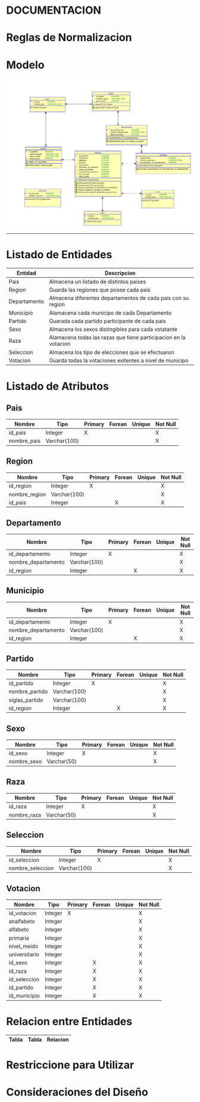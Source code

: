 # DOCUMENTACION 


# Reglas de Normalizacion 


<p></p>

# Modelo
<img src="Imagenes/ER.png" width=500px> 


<p></p>

---
# Listado de Entidades

<p></p>


| Entidad       | Descripcion |
|---------      |-------------| 
| Pais          | Almacena un listado de distintos paises |
| Region        | Guarda las regiones que posee cada pais |
| Departamento  | Almacena diferentes departamentos de cada pais con su region |
| Municipio     | Alamacena cada municipo de cada Departamento |
| Partido       | Guarada cada partido participante de cada pais |
| Sexo          | Almacena los sexos distingibles para cada votatante |
| Raza          | Alamacena todas las razas que tiene participacion en la votacion |
| Seleccion     | Almacena los tipo de elecciones que se efectuaron |
| Votacion      | Guarda todas la votaciones exitentes a nivel de municipo |


<p></p>

# Listado de Atributos

<p></p>

## Pais
| Nombre    | Tipo      | Primary   | Forean    | Unique    | Not Null  |
| ------    | ------    | ------    | ------    | ------    | --------  |
|id_pais    | Integer   |    X      |           |           |  X        |
|nombre_pais|Varchar(100)|          |           |           |  X        |



<p></p>

## Region
| Nombre    | Tipo      | Primary   | Forean    | Unique    | Not Null  |
| ------    | ------    | ------    | ------    | ------    | --------  |
|id_region  | Integer   |    X      |           |           |  X        |
|nombre_region|Varchar(100)|        |           |           |  X        |
|id_pais    | Integer   |           |    X      |           |  X        |




<p></p>

## Departamento
| Nombre    | Tipo      | Primary   | Forean    | Unique    | Not Null  |
| ------    | ------    | ------    | ------    | ------    | --------  |
|id_departamento| Integer   |    X      |       |           |  X        |
|nombre_departamento|Varchar(100)|      |       |           |  X        |
|id_region  | Integer   |           |    X      |           |  X        |




<p></p>

## Municipio
| Nombre    | Tipo      | Primary   | Forean    | Unique    | Not Null  |
| ------    | ------    | ------    | ------    | ------    | --------  |
|id_departamento| Integer   |    X      |       |           |  X        |
|nombre_departamento|Varchar(100)|      |       |           |  X        |
|id_region  | Integer   |           |    X      |           |  X        |



<p></p>

## Partido
| Nombre    | Tipo      | Primary   | Forean    | Unique    | Not Null  |
| ------    | ------    | ------    | ------    | ------    | --------  |
|id_partido | Integer   |    X      |           |           |  X        |
|nombre_partido|Varchar(100)|       |           |           |  X        |
|siglas_partido|Varchar(100)|       |           |           |  X        |
|id_region  | Integer   |           |    X      |           |  X        |



<p></p>

## Sexo
| Nombre    | Tipo      | Primary   | Forean    | Unique    | Not Null  |
| ------    | ------    | ------    | ------    | ------    | --------  |
|id_sexo    | Integer   |    X      |           |           |  X        |
|nombre_sexo|Varchar(50)|           |           |           |  X        |



<p></p>

## Raza
| Nombre    | Tipo      | Primary   | Forean    | Unique    | Not Null  |
| ------    | ------    | ------    | ------    | ------    | --------  |
|id_raza    | Integer   |    X      |           |           |  X        |
|nombre_raza|Varchar(50)|           |           |           |  X        |



<p></p>

## Seleccion
| Nombre    | Tipo      | Primary   | Forean    | Unique    | Not Null  |
| ------    | ------    | ------    | ------    | ------    | --------  |
|id_seleccion| Integer  |    X      |           |           |  X        |
|nombre_seleccion|Varchar(100)|     |           |           |  X        |



<p></p>

## Votacion
| Nombre    | Tipo      | Primary   | Forean    | Unique    | Not Null  |
| ------    | ------    | ------    | ------    | ------    | --------  |
|id_votacion| Integer   |    X      |           |           |  X        |
|analfabeto |Integer    |           |           |           |  X        |
|alfabeto   |Integer    |           |           |           |  X        |
|primaria   |Integer    |           |           |           |  X        |
|nivel_meido|Integer    |           |           |           |  X        |
|universitario|Integer  |           |           |           |  X        |
|id_sexo    | Integer   |           |    X      |           |  X        |
|id_raza    | Integer   |           |    X      |           |  X        |
|id_seleccion| Integer  |           |    X      |           |  X        |
|id_partido | Integer   |           |    X      |           |  X        |
|id_municipio| Integer  |           |    X      |           |  X        |


<p></p>

# Relacion entre Entidades

| Tabla     | Tabla     | Relacion   |
| ------    | ------    | ------     |



# Restriccione para Utilizar 


# Consideraciones del Diseño



